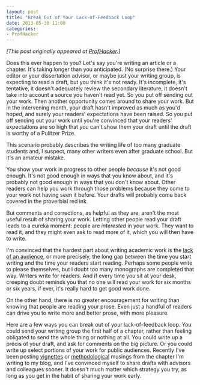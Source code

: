 ```yaml
---
layout: post
title: "Break Out of Your Lack-of-Feedback Loop"
date: 2013-05-30 11:00
categories: 
- ProfHacker
---
```


*[This post originally appeared at [ProfHacker][].]*

Does this ever happen to you? Let's say you're writing an article or a
chapter. It's taking longer than you anticipated. (No surprise there.)
Your editor or your dissertation advisor, or maybe just your writing
group, is expecting to read a draft, but you think it's not ready. It's
incomplete, it's tentative, it doesn't adequately review the secondary
literature, it doesn't take into account a source you haven't read yet.
So you put off sending out your work. Then another opportunity comes
around to share your work. But in the intervening month, your draft
hasn't improved as much as you'd hoped, and surely your readers'
expectations have been raised. So you put off sending out your
work until you're convinced that your readers' expectations are so high
that you can't show them your draft until the draft is worthy of a
Pulitzer Prize.

This scenario probably describes the writing life of too many graduate
students and, I suspect, many other writers even after graduate school.
But it's an amateur mistake.

You show your work in progress to other people *because* it's not good
enough. It's not good enough in ways that you know about, and it's
probably not good enough in ways that you don't know about. Other
readers can help you work through those problems because they come to
your work not having seen it before. Your drafts will probably come back
covered in the proverbial red ink.

But comments and corrections, as helpful as they are, aren't the most
useful result of sharing your work. Letting other people read your draft
leads to a eureka moment: people are *interested* in your work. They
want to read it, and they might even ask to read more of it, which you
will then have to write.

I'm convinced that the hardest part about writing academic work is the
[lack of an audience][], or more precisely, the long gap between the
time you start writing and the time your readers start reading. Perhaps
some people write to please themselves, but I doubt too many monographs
are completed that way. Writers write for readers. And if every time you
sit at your desk, creeping doubt reminds you that no one will read your
work for six months or six years, if ever, it's really hard to get good
work done.

On the other hand, there is no greater encouragement for writing than
knowing that people are reading your prose. Even just a handful of
readers can drive you to write more and better prose, with more
pleasure.

Here are a few ways you can break out of your lack-of-feedback loop. You
could send your writing group the first half of a chapter, rather than
feeling obligated to send the whole thing or nothing at all. You could
write up a précis of your draft, and ask for comments on the big
picture. Or you could write up select portions of your work for public
audiences. Recently I've been posting [vignettes][] or
[methodological][] musings from the chapter I'm writing to my blog, and
I've convinced myself to share drafts with advisors and colleagues
sooner. It doesn't much matter which strategy you try, as long as you
get in the habit of sharing your work early.

  [ProfHacker]: http://chronicle.com/blogs/profhacker/break-out-of-your-lack-of-feedback-loop/49815
  [lack of an audience]: http://chronicle.com/blogs/profhacker/an-audience-of-none/36320
  [vignettes]: http://lincolnmullen.com/blog/clarence-walworths-incontrovertible-baptism/
  [methodological]: http://lincolnmullen.com/blog/first-thoughts-on-using-r-as-a-historian/
